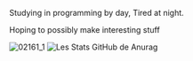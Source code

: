 Studying in programming by day, Tired at night.

Hoping to possibly make interesting stuff

![02161_1](https://user-images.githubusercontent.com/99699041/191451785-8fd83f6e-cc50-4d6e-9370-2c2c978cf533.png)
![Les Stats GitHub de Anurag](https://github-readme-stats.vercel.app/api?username=Raie-Mananta&show_icons=true&theme=dark)
